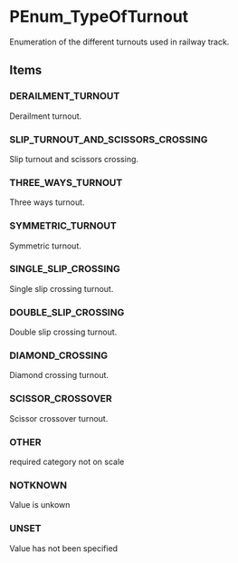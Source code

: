 # PEnum_TypeOfTurnout

Enumeration of the different turnouts used in railway track.
<!-- end of short definition -->


## Items

### DERAILMENT_TURNOUT
Derailment turnout.

### SLIP_TURNOUT_AND_SCISSORS_CROSSING
Slip turnout and scissors crossing.

### THREE_WAYS_TURNOUT
Three ways turnout.

### SYMMETRIC_TURNOUT
Symmetric turnout.

### SINGLE_SLIP_CROSSING
Single slip crossing turnout.

### DOUBLE_SLIP_CROSSING
Double slip crossing turnout.

### DIAMOND_CROSSING
Diamond crossing turnout.

### SCISSOR_CROSSOVER
Scissor crossover turnout.

### OTHER
required category not on scale

### NOTKNOWN
Value is unkown

### UNSET
Value has not been specified

